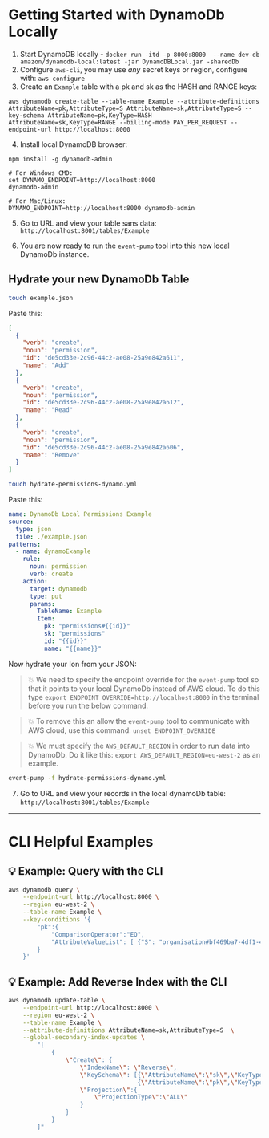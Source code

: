 # Getting Started with DynamoDb Locally

1. Start DynamoDB locally - `docker run -itd -p 8000:8000  --name dev-db amazon/dynamodb-local:latest -jar DynamoDBLocal.jar -sharedDb`
2. Configure `aws-cli`, you may use _any_ secret keys or region, configure with: `aws configure`
3. Create an `Example` table with a pk and sk as the HASH and RANGE keys:

```
aws dynamodb create-table --table-name Example --attribute-definitions AttributeName=pk,AttributeType=S AttributeName=sk,AttributeType=S --key-schema AttributeName=pk,KeyType=HASH AttributeName=sk,KeyType=RANGE --billing-mode PAY_PER_REQUEST --endpoint-url http://localhost:8000
```

4. Install local DynamoDB browser:
```
npm install -g dynamodb-admin

# For Windows CMD:
set DYNAMO_ENDPOINT=http://localhost:8000
dynamodb-admin

# For Mac/Linux:
DYNAMO_ENDPOINT=http://localhost:8000 dynamodb-admin
```

5. Go to URL and view your table sans data: `http://localhost:8001/tables/Example`

6. You are now ready to run the `event-pump` tool into this new local DynamoDb instance.

## Hydrate your new DynamoDb Table

```sh
touch example.json
```
Paste this:

```json
[
  {
    "verb": "create",
    "noun": "permission",
    "id": "de5cd33e-2c96-44c2-ae08-25a9e842a611",
    "name": "Add"
  },
  {
    "verb": "create",
    "noun": "permission",
    "id": "de5cd33e-2c96-44c2-ae08-25a9e842a612",
    "name": "Read"
  },
  {
    "verb": "create",
    "noun": "permission",
    "id": "de5cd33e-2c96-44c2-ae08-25a9e842a606",
    "name": "Remove"
  }
]
```

```sh
touch hydrate-permissions-dynamo.yml
```

Paste this:
```yml
name: DynamoDb Local Permissions Example
source:
  type: json
  file: ./example.json
patterns:
  - name: dynamoExample
    rule:
      noun: permission
      verb: create
    action:
      target: dynamodb
      type: put
      params:
        TableName: Example
        Item:
          pk: "permissions#{{id}}"
          sk: "permissions"
          id: "{{id}}"
          name: "{{name}}"
```

Now hydrate your Ion from your JSON:

> 💥 We need to specify the endpoint override for the `event-pump` tool so that it points to your local DynamoDb instead of AWS cloud. To do this type `export ENDPOINT_OVERRIDE=http://localhost:8000` in the terminal before you run the below command.

> 💥 To remove this an allow the `event-pump` tool to communicate with AWS cloud, use this command: `unset ENDPOINT_OVERRIDE`

> 💥 We must specify the `AWS_DEFAULT_REGION` in order to run data into DynamoDb. Do it like this: `export AWS_DEFAULT_REGION=eu-west-2` as an example.

```sh
event-pump -f hydrate-permissions-dynamo.yml
```

7. Go to URL and view your records in the local dynamoDb table: `http://localhost:8001/tables/Example`

---

# CLI Helpful Examples

## 💡 Example: Query with the CLI

```sh
aws dynamodb query \
    --endpoint-url http://localhost:8000 \
    --region eu-west-2 \
    --table-name Example \
    --key-conditions '{
        "pk":{
            "ComparisonOperator":"EQ",
            "AttributeValueList": [ {"S": "organisation#bf469ba7-4df1-4ba7-9af4-3c1f66322bba"} ]
        }
    }'
```

## 💡 Example: Add Reverse Index with the CLI

```sh
aws dynamodb update-table \
	--endpoint-url http://localhost:8000 \
    --region eu-west-2 \
    --table-name Example \
	--attribute-definitions AttributeName=sk,AttributeType=S  \
    --global-secondary-index-updates \
        "[
            {
                \"Create\": {
                    \"IndexName\": \"Reverse\",
                    \"KeySchema\": [{\"AttributeName\":\"sk\",\"KeyType\":\"HASH\"},
                                    {\"AttributeName\":\"pk\",\"KeyType\":\"RANGE\"}],
                    \"Projection\":{
                        \"ProjectionType\":\"ALL\"
                    }
                }
            }
        ]"
```